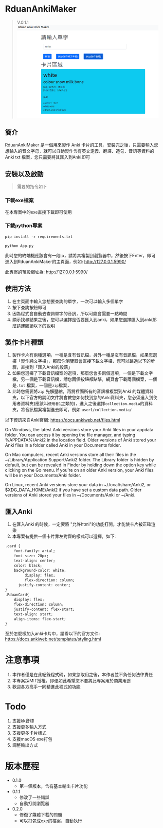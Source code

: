 # RduanAnkiMaker 
> V.0.1.1
![alt text](https://raw.githubusercontent.com/Rduanchen/RduanAnkiMaker/main/image.png)
## 簡介
RduanAnkiMaker 是一個用來製作 Anki 卡片的工具，安裝完之後，只需要輸入您想輸入的音文字母，就可以自動製作含有英文定義、翻譯、造句、音訊等資料的 Anki txt 檔案，您只需要將其匯入到Anki即可

## 安裝以及啟動
>需要的指令如下
### 下載exe檔案
在本專案中的exe直接下載即可使用


### 下載python專案
```
pip install -r requirements.txt
```
```
python App.py
```


此時您的終端機應該會有一段ip，請將其複製到瀏覽器中，然後按下Enter，即可進入到RduanAnkiMaker的主頁面，例如: http://127.0.0.1:5990/

此專案的預設網址為: http://127.0.0.1:5990/


## 使用方法
1. 在主頁面中輸入您想要查詢的單字，一次可以輸入多個單字
2. 按下查詢按鈕即可
3. 因為程式會自動去查詢單字的音訊，所以可能會需要一點時間
4. 顯示找尋結果之後，您可以選擇是否要匯入到anki，如果您選擇匯入到anki那麼請運閱讀以下的說明

## 製作卡片種類
1. 製作卡片有兩種選項，一種是含有音訊檔，另外一種是沒有音訊檔，如果您選擇「製作純文字檔｣，那麼你瀏覽器會直接下載文字檔，您可以跳過以下的步驟，直接到「匯入Anki的段落」
2. 如果您選擇了下載音訊檔案的選項，那麼您會多兩個選項，一個是下載文字檔，另一個是下載音訊檔，請您兩個按鈕都點擊，網頁會下載兩個檔案，一個是`.txt` 檔案，一個是`zip`檔案，
3. 此時您需要將`zip` 先解壓縮，再將裡面所有的音訊檔複製到Anki 的媒體資料夾，以下官方的說明文件將會教您如何找到您的Anki資料夾，您必須進入到使用者資料夾(應該叫`使用者1`之類的)，進入之後選擇`collection.media`的資料夾，將音訊檔案複製進去即可，例如:`user1/collection.media/`

以下資訊來自Anki官網:
https://docs.ankiweb.net/files.html

On Windows, the latest Anki versions store your Anki files in your appdata folder. You can access it by opening the file manager, and typing %APPDATA%\Anki2 in the location field. Older versions of Anki stored your Anki files in a folder called Anki in your Documents folder.

On Mac computers, recent Anki versions store all their files in the ~/Library/Application Support/Anki2 folder. The Library folder is hidden by default, but can be revealed in Finder by holding down the option key while clicking on the Go menu. If you're on an older Anki version, your Anki files will be in your Documents/Anki folder.

On Linux, recent Anki versions store your data in ~/.local/share/Anki2, or $XDG_DATA_HOME/Anki2 if you have set a custom data path. Older versions of Anki stored your files in ~/Documents/Anki or ~/Anki.



## 匯入Anki
1. 在匯入Anki 的時候，一定要將 "允許html"的功能打開，才能使卡片被正確渲染
2. 本專案有提供一個卡片靠左對齊的樣式可以選擇，如下:
```
.card {
    font-family: arial;
    font-size: 20px;
    text-align: center;
    color: black;
    background-color: white;
		 display: flex;
		 flex-direction: column;
	  justify-content: center;
}
.RduanCard{
	display: flex;
	flex-direction: column;
	justify-content: flex-start;
	text-align: start;
	align-items: flex-start;
}
```
至於怎麼樣加入anki卡片中，請看以下的官方文件:
https://docs.ankiweb.net/templates/styling.html



# 注意事項
1. 本作者僅是在此紀錄程式碼，如果您取用之後，本作者並不負任何法律責任
2. 本專案採MIT授權，即便如此希望您不要將此專案用於商業用途
3. 歡迎各方高手一同精進此程式的功能
   

# Todo
1. 支援kk音標
2. 支援更多輸入方式
3. 支援更多卡片樣式
4. 支援macOS exe打包
5. 調整輸出方式

# 版本歷程
* 0.1.0
    * 第一個版本，含有基本輸出卡片功能
* 0.1.1
    * 修改了一些錯誤
    * 自動打開瀏覽器
* 0.2.0
  * 修復了媒體下載的問題
  * 可以打包成exe的檔案，自動執行
